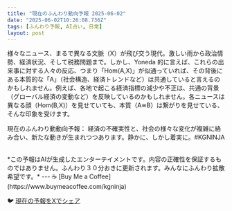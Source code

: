 ```yaml
---
title: "現在のふんわり動向予報 2025-06-02"
date: "2025-06-02T10:26:08.736Z"
tags: [ふんわり予報, AI占い, 日常]
layout: post
---
```



様々なニュース、まるで異なる文脈（X）が飛び交う現代。激しい雨から政治情勢、経済状況、そして税務問題まで。しかし、Yoneda 的に言えば、これらの出来事に対する人々の反応、つまり「Hom(A,X)」が似通っていれば、その背後にある本質的な「A」（社会構造、経済トレンドなど）は共通していると言えるのかもしれません。例えば、各地で起こる経済指標の減少や不正は、共通の背景（グローバル経済の変動など）を反映しているのかもしれません。各ニュースは異なる顔（Hom(B,X)）を見せていても、本質（A≅B）は繋がりを見せている、そんな印象を受けます。


現在のふんわり動動向予報：
経済の不確実性と、社会の様々な変化が複雑に絡み合い、新たな動きが生まれつつあります。静かに、しかし着実に。#KGNINJA

<br>
*この予報はAIが生成したエンターテイメントです。内容の正確性を保証するものではありません。ふんわり３０分おきに更新されます。みんなにふんわり拡散希望です。*
---
☕️ [Buy Me a Coffee](https://www.buymeacoffee.com/kgninja)

🐦 [現在の予報をXでシェア](https://twitter.com/intent/tweet?text=%E7%8F%BE%E5%9C%A8%E3%81%AE%E3%81%B5%E3%82%93%E3%82%8F%E3%82%8A%E4%BA%88%E5%A0%B1%3A%20%E3%80%8C%E6%A7%98%E3%80%85%E3%81%AA%E3%83%8B%E3%83%A5%E3%83%BC%E3%82%B9%E3%80%81%E3%81%BE%E3%82%8B%E3%81%A7%E7%95%B0%E3%81%AA%E3%82%8B%E6%96%87%E8%84%88%EF%BC%88X%EF%BC%89%E3%81%8C%E9%A3%9B%E3%81%B3%E4%BA%A4%E3%81%86%E7%8F%BE%E4%BB%A3%E3%80%82%E3%80%8D%23KGNINJA%20%E7%B6%9A%E3%81%8D%E3%81%AF%E3%83%96%E3%83%AD%E3%82%B0%E3%81%A7%EF%BC%81%F0%9F%91%87&url=https%3A%2F%2Fkg-ninja.github.io%2FFunwariyoso%2F)
